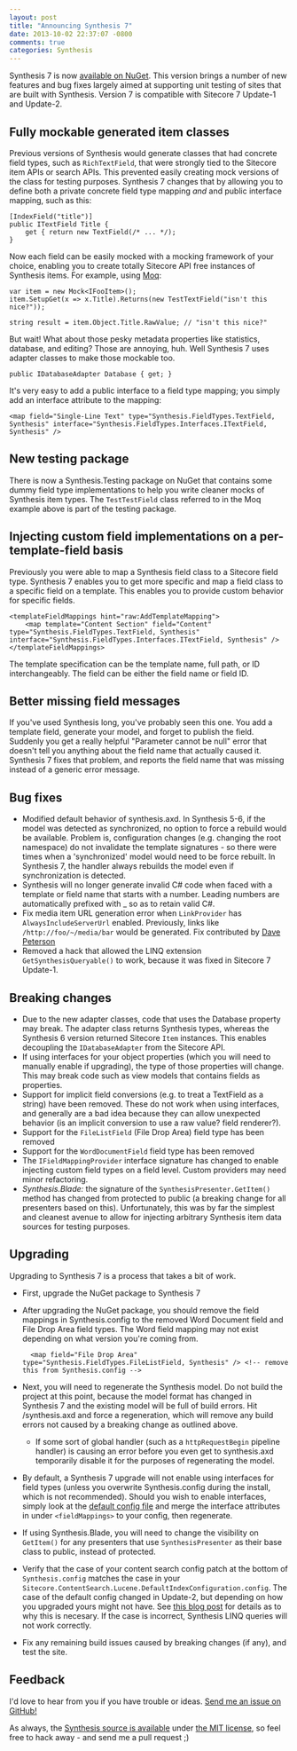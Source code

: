 ```yaml
---
layout: post
title: "Announcing Synthesis 7"
date: 2013-10-02 22:37:07 -0800
comments: true
categories: Synthesis
---
```

Synthesis 7 is now [available on NuGet](https://www.nuget.org/packages/Synthesis). This version brings a number of new features and bug fixes largely aimed at supporting unit testing of sites that are built with Synthesis. Version 7 is compatible with Sitecore 7 Update-1 and Update-2.

## Fully mockable generated item classes

Previous versions of Synthesis would generate classes that had concrete field types, such as `RichTextField`, that were strongly tied to the Sitecore item APIs or search APIs. This prevented easily creating mock versions of the class for testing purposes. Synthesis 7 changes that by allowing you to define both a private concrete field type mapping _and_ and public interface mapping, such as this:

    [IndexField("title")]
    public ITextField Title {
        get { return new TextField(/* ... */);
    }

Now each field can be easily mocked with a mocking framework of your choice, enabling you to create totally Sitecore API free instances of Synthesis items. For example, using [Moq](https://github.com/Moq):
	
    var item = new Mock<IFooItem>();
    item.SetupGet(x => x.Title).Returns(new TestTextField("isn't this nice?"));

    string result = item.Object.Title.RawValue; // "isn't this nice?"

But wait! What about those pesky metadata properties like statistics, database, and editing? Those are annoying, huh. Well Synthesis 7 uses adapter classes to make those mockable too.

    public IDatabaseAdapter Database { get; }

It's very easy to add a public interface to a field type mapping; you simply add an interface attribute to the mapping:

    <map field="Single-Line Text" type="Synthesis.FieldTypes.TextField, Synthesis" interface="Synthesis.FieldTypes.Interfaces.ITextField, Synthesis" />

## New testing package

There is now a Synthesis.Testing package on NuGet that contains some dummy field type implementations to help you write cleaner mocks of Synthesis item types. The `TestTestField` class referred to in the Moq example above is part of the testing package.

## Injecting custom field implementations on a per-template-field basis

Previously you were able to map a Synthesis field class to a Sitecore field type. Synthesis 7 enables you to get more specific and map a field class to a specific field on a template. This enables you to provide custom behavior for specific fields.

    <templateFieldMappings hint="raw:AddTemplateMapping">
        <map template="Content Section" field="Content" type="Synthesis.FieldTypes.TextField, Synthesis" interface="Synthesis.FieldTypes.Interfaces.ITextField, Synthesis" />
    </templateFieldMappings>

The template specification can be the template name, full path, or ID interchangeably. The field can be either the field name or field ID.

## Better missing field messages

If you've used Synthesis long, you've probably seen this one. You add a template field, generate your model, and forget to publish the field. Suddenly you get a really helpful "Parameter cannot be null" error that doesn't tell you anything about the field name that actually caused it. Synthesis 7 fixes that problem, and reports the field name that was missing instead of a generic error message.

## Bug fixes

* Modified default behavior of synthesis.axd. In Synthesis 5-6, if the model was detected as synchronized, no option to force a rebuild would be available. Problem is, configuration changes (e.g. changing the root namespace) do not invalidate the template signatures - so there were times when a 'synchronized' model would need to be force rebuilt. In Synthesis 7, the handler always rebuilds the model even if synchronization is detected.
* Synthesis will no longer generate invalid C# code when faced with a template or field name that starts with a number. Leading numbers are automatically prefixed with _ so as to retain valid C#.
* Fix media item URL generation error when `LinkProvider` has `AlwaysIncludeServerUrl` enabled. Previously, links like `/http://foo/~/media/bar` would be generated. Fix contributed by [Dave Peterson](https://github.com/PetersonDave)
* Removed a hack that allowed the LINQ extension `GetSynthesisQueryable()` to work, because it was fixed in Sitecore 7 Update-1.

## Breaking changes

* Due to the new adapter classes, code that uses the Database property may break. The adapter class returns Synthesis types, whereas the Synthesis 6 version returned Sitecore `Item` instances. This enables decoupling the `IDatabaseAdapter` from the Sitecore API.
* If using interfaces for your object properties (which you will need to manually enable if upgrading), the type of those properties will change. This may break code such as view models that contains fields as properties.
* Support for implicit field conversions (e.g. to treat a TextField as a string) have been removed. These do not work when using interfaces, and generally are a bad idea because they can allow unexpected behavior (is an implicit conversion to use a raw value? field renderer?).
* Support for the `FileListField` (File Drop Area) field type has been removed
* Support for the `WordDocumentField` field type has been removed
* The `IFieldMappingProvider` interface signature has changed to enable injecting custom field types on a field level. Custom providers may need minor refactoring.
* _Synthesis.Blade:_ the signature of the `SynthesisPresenter.GetItem()` method has changed from protected to public (a breaking change for all presenters based on this). Unfortunately, this was by far the simplest and cleanest avenue to allow for injecting arbitrary Synthesis item data sources for testing purposes.

## Upgrading

Upgrading to Synthesis 7 is a process that takes a bit of work. 

* First, upgrade the NuGet package to Synthesis 7
* After upgrading the NuGet package, you should remove the field mappings in Synthesis.config to the removed Word Document field and File Drop Area field types. The Word field mapping may not exist depending on what version you're coming from.

        <map field="File Drop Area" type="Synthesis.FieldTypes.FileListField, Synthesis" /> <!-- remove this from Synthesis.config -->

* Next, you will need to regenerate the Synthesis model. Do not build the project at this point, because the model format has changed in Synthesis 7 and the existing model will be full of build errors. Hit /synthesis.axd and force a regeneration, which will remove any build errors not caused by a breaking change as outlined above.
    * If some sort of global handler (such as a `httpRequestBegin` pipeline handler) is causing an error before you even get to synthesis.axd temporarily disable it for the purposes of regenerating the model.
* By default, a Synthesis 7 upgrade will not enable using interfaces for field types (unless you overwrite Synthesis.config during the install, which is not recommended). Should you wish to enable interfaces, simply look at the [default config file](https://github.com/kamsar/Synthesis/blob/master/Source/Synthesis/Synthesis.config) and merge the interface attributes in under `<fieldMappings>` to your config, then regenerate.
* If using Synthesis.Blade, you will need to change the visibility on `GetItem()` for any presenters that use `SynthesisPresenter` as their base class to public, instead of protected.
* Verify that the case of your content search config patch at the bottom of `Synthesis.config` matches the case in your `Sitecore.ContentSearch.Lucene.DefaultIndexConfiguration.config`. The case of the default config changed in Update-2, but depending on how you upgraded yours might not have. See [this blog post](https://kamsar.net/index.php/2013/09/sitecore-7-update-2-and-synthesis-6/) for details as to why this is necesary. If the case is incorrect, Synthesis LINQ queries will not work correctly.
* Fix any remaining build issues caused by breaking changes (if any), and test the site.

## Feedback

I'd love to hear from you if you have trouble or ideas. [Send me an issue on GitHub!](https://github.com/kamsar/Synthesis/issues/new)

As always, the [Synthesis source is available](https://github.com/kamsar/Synthesis) under [the MIT license](http://opensource.org/licenses/MIT), so feel free to hack away - and send me a pull request ;)